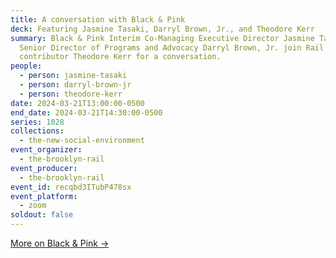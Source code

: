 ```yaml
---
title: A conversation with Black & Pink
deck: Featuring Jasmine Tasaki, Darryl Brown, Jr., and Theodore Kerr
summary: Black & Pink Interim Co-Managing Executive Director Jasmine Tasaki and
  Senior Director of Programs and Advocacy Darryl Brown, Jr. join Rail
  contributor Theodore Kerr for a conversation.
people:
  - person: jasmine-tasaki
  - person: darryl-brown-jr
  - person: theodore-kerr
date: 2024-03-21T13:00:00-0500
end_date: 2024-03-21T14:30:00-0500
series: 1028
collections:
  - the-new-social-environment
event_organizer:
  - the-brooklyn-rail
event_producer:
  - the-brooklyn-rail
event_id: recqbd3ITubP478sx
event_platform:
  - zoom
soldout: false
---
```

[M﻿ore on Black & Pink →](https://www.blackandpink.org/)